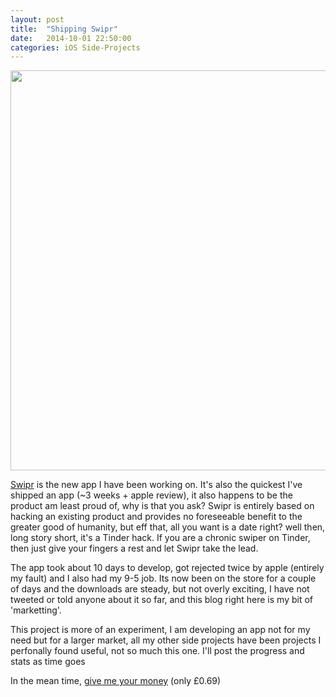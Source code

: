 ```yaml
---
layout: post
title:  "Shipping Swipr"
date:   2014-10-01 22:50:00
categories: iOS Side-Projects
---
```


<div align="center"> <img width = "640" src= "https://dl.dropboxusercontent.com/u/49117984/swiprlogo-long.jpg"> </div>

[Swipr](https://itunes.apple.com/gb/app/swipr-auto-liker-for-tinder/id919218867?mt=8) is the new app I have been working on. It's also the quickest I've shipped an app (~3 weeks + apple review), it also happens to be the product am least proud of, why is that you ask? Swipr is entirely based on hacking an existing product and provides no foreseeable benefit to the greater good of humanity, but eff that, all you want is a date right? well then, long story short, it's a Tinder hack. If you are a chronic swiper on Tinder, then just give your fingers a rest and let Swipr take the lead.


The app took about 10 days to develop, got rejected twice by apple (entirely my fault) and I also had my 9-5 job. Its now been on the store for a couple of days and the downloads are steady, but not overly exciting, I have not tweeted or told anyone about it so far, and this blog right here is my bit of 'marketting'.

This project is more of an experiment, I am developing an app not for my need but for a larger market, all my other side projects have been projects I perfonally found useful, not so much this one. I'll post the progress and stats as time goes

In the mean time, [give me your money](https://itunes.apple.com/gb/app/swipr-auto-liker-for-tinder/id919218867?mt=8)  (only £0.69)